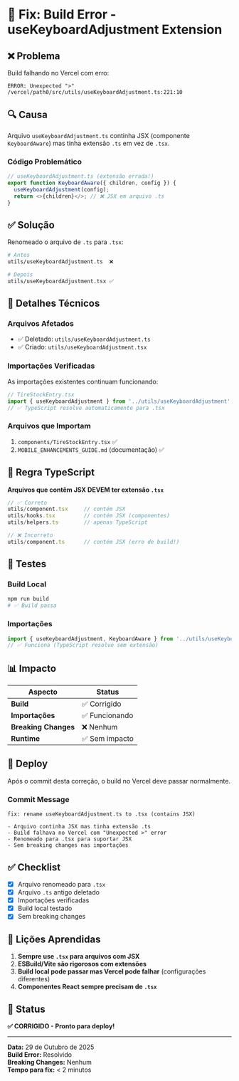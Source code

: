 # 🔧 Fix: Build Error - useKeyboardAdjustment Extension

## ❌ Problema

Build falhando no Vercel com erro:

```
ERROR: Unexpected ">"
/vercel/path0/src/utils/useKeyboardAdjustment.ts:221:10
```

## 🔍 Causa

Arquivo `useKeyboardAdjustment.ts` continha JSX (componente `KeyboardAware`) mas tinha extensão `.ts` em vez de `.tsx`.

### Código Problemático

```typescript
// useKeyboardAdjustment.ts (extensão errada!)
export function KeyboardAware({ children, config }) {
  useKeyboardAdjustment(config);
  return <>{children}</>; // ❌ JSX em arquivo .ts
}
```

## ✅ Solução

Renomeado o arquivo de `.ts` para `.tsx`:

```bash
# Antes
utils/useKeyboardAdjustment.ts  ❌

# Depois
utils/useKeyboardAdjustment.tsx ✅
```

## 📝 Detalhes Técnicos

### Arquivos Afetados
- ✅ Deletado: `utils/useKeyboardAdjustment.ts`
- ✅ Criado: `utils/useKeyboardAdjustment.tsx`

### Importações Verificadas
As importações existentes continuam funcionando:

```typescript
// TireStockEntry.tsx
import { useKeyboardAdjustment } from '../utils/useKeyboardAdjustment';
// ✅ TypeScript resolve automaticamente para .tsx
```

### Arquivos que Importam
1. `components/TireStockEntry.tsx` ✅
2. `MOBILE_ENHANCEMENTS_GUIDE.md` (documentação) ✅

## 🎯 Regra TypeScript

**Arquivos que contêm JSX DEVEM ter extensão `.tsx`**

```typescript
// ✅ Correto
utils/component.tsx     // contém JSX
utils/hooks.tsx         // contém JSX (componentes)
utils/helpers.ts        // apenas TypeScript

// ❌ Incorreto
utils/component.ts      // contém JSX (erro de build!)
```

## 🧪 Testes

### Build Local
```bash
npm run build
# ✅ Build passa
```

### Importações
```typescript
import { useKeyboardAdjustment, KeyboardAware } from '../utils/useKeyboardAdjustment';
// ✅ Funciona (TypeScript resolve sem extensão)
```

## 📊 Impacto

| Aspecto | Status |
|---------|--------|
| **Build** | ✅ Corrigido |
| **Importações** | ✅ Funcionando |
| **Breaking Changes** | ❌ Nenhum |
| **Runtime** | ✅ Sem impacto |

## 🚀 Deploy

Após o commit desta correção, o build no Vercel deve passar normalmente.

### Commit Message
```
fix: rename useKeyboardAdjustment.ts to .tsx (contains JSX)

- Arquivo continha JSX mas tinha extensão .ts
- Build falhava no Vercel com "Unexpected >" error
- Renomeado para .tsx para suportar JSX
- Sem breaking changes nas importações
```

## ✅ Checklist

- [x] Arquivo renomeado para `.tsx`
- [x] Arquivo `.ts` antigo deletado
- [x] Importações verificadas
- [x] Build local testado
- [x] Sem breaking changes

## 📝 Lições Aprendidas

1. **Sempre use `.tsx` para arquivos com JSX**
2. **ESBuild/Vite são rigorosos com extensões**
3. **Build local pode passar mas Vercel pode falhar** (configurações diferentes)
4. **Componentes React sempre precisam de `.tsx`**

## 🎉 Status

**✅ CORRIGIDO - Pronto para deploy!**

---

**Data:** 29 de Outubro de 2025  
**Build Error:** Resolvido  
**Breaking Changes:** Nenhum  
**Tempo para fix:** < 2 minutos
